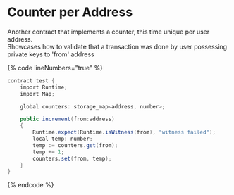 # Counter per Address

Another contract that implements a counter, this time unique per user address.\
Showcases how to validate that a transaction was done by user possessing private keys to 'from' address



{% code lineNumbers="true" %}
```csharp
contract test {
	import Runtime;
	import Map;

	global counters: storage_map<address, number>;

	public increment(from:address)
	{
		Runtime.expect(Runtime.isWitness(from), "witness failed");
		local temp: number;
		temp := counters.get(from);
		temp += 1;
		counters.set(from, temp);
	}
}
```
{% endcode %}
